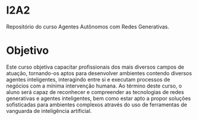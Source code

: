 # I2A2
Repositório do curso Agentes Autônomos com Redes Generativas.

# Objetivo
Este curso objetiva capacitar profissionais dos mais diversos campos de atuação, tornando-os aptos para desenvolver ambientes contendo diversos agentes inteligentes, interagindo entre si e executam processos de negócios com a mínima intervenção humana.
Ao término deste curso, o aluno será capaz de reconhecer e compreender as tecnologias de redes generativas e agentes inteligentes, bem como estar apto a propor soluções sofisticadas para ambientes complexos através do uso de ferramentas de vanguarda de inteligência artificial.


